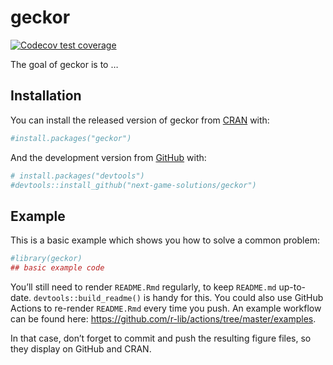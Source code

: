 
<!-- README.md is generated from README.Rmd. Please edit that file -->

# geckor

<!-- badges: start -->

[![Codecov test
coverage](https://codecov.io/gh/next-game-solutions/geckor/branch/main/graph/badge.svg)](https://codecov.io/gh/next-game-solutions/geckor?branch=main)
<!-- badges: end -->

The goal of geckor is to …

## Installation

You can install the released version of geckor from
[CRAN](https://CRAN.R-project.org) with:

``` r
#install.packages("geckor")
```

And the development version from [GitHub](https://github.com/) with:

``` r
# install.packages("devtools")
#devtools::install_github("next-game-solutions/geckor")
```

## Example

This is a basic example which shows you how to solve a common problem:

``` r
#library(geckor)
## basic example code
```

You’ll still need to render `README.Rmd` regularly, to keep `README.md`
up-to-date. `devtools::build_readme()` is handy for this. You could also
use GitHub Actions to re-render `README.Rmd` every time you push. An
example workflow can be found here:
<https://github.com/r-lib/actions/tree/master/examples>.

In that case, don’t forget to commit and push the resulting figure
files, so they display on GitHub and CRAN.
